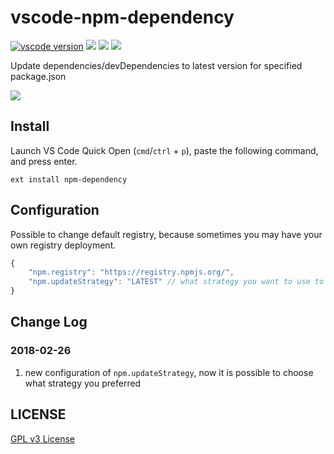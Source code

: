 # vscode-npm-dependency

[![vscode version][vs-image]][vs-url]
![][install-url]
![][rate-url]
![][license-url]

Update dependencies/devDependencies to latest version for specified package.json

![](https://raw.githubusercontent.com/leftstick/vscode-npm-dependency/master/images/npmDependency.gif)

## Install

Launch VS Code Quick Open (`cmd`/`ctrl` + `p`), paste the following command, and press enter.

```
ext install npm-dependency
```

## Configuration

Possible to change default registry, because sometimes you may have your own registry deployment.

```javascript
{
    "npm.registry": "https://registry.npmjs.org/",
    "npm.updateStrategy": "LATEST" // what strategy you want to use to update your package.json
}
```

## Change Log

### 2018-02-26

1. new configuration of `npm.updateStrategy`, now it is possible to choose what strategy you preferred

## LICENSE

[GPL v3 License](https://raw.githubusercontent.com/leftstick/vscode-npm-dependency/master/LICENSE)

[vs-url]: https://marketplace.visualstudio.com/items?itemName=howardzuo.vscode-npm-dependency
[vs-image]: https://vsmarketplacebadge.apphb.com/version/howardzuo.vscode-npm-dependency.svg
[install-url]: https://vsmarketplacebadge.apphb.com/installs/howardzuo.vscode-npm-dependency.svg
[rate-url]: https://vsmarketplacebadge.apphb.com/rating/howardzuo.vscode-npm-dependency.svg
[license-url]: https://img.shields.io/github/license/leftstick/vscode-npm-dependency.svg

